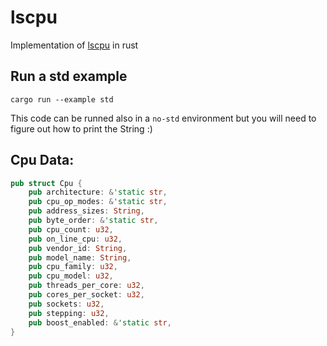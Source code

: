 # lscpu

Implementation of [lscpu](https://www.man7.org/linux/man-pages/man1/lscpu.1.html) in rust

## Run a std example

```
cargo run --example std
```

This code can be runned also in a `no-std` environment but you will need to figure out how to print the String :)

## Cpu Data:

```rust
pub struct Cpu {
    pub architecture: &'static str,
    pub cpu_op_modes: &'static str,
    pub address_sizes: String,
    pub byte_order: &'static str,
    pub cpu_count: u32,
    pub on_line_cpu: u32,
    pub vendor_id: String,
    pub model_name: String,
    pub cpu_family: u32,
    pub cpu_model: u32,
    pub threads_per_core: u32,
    pub cores_per_socket: u32,
    pub sockets: u32,
    pub stepping: u32,
    pub boost_enabled: &'static str,
}
```
